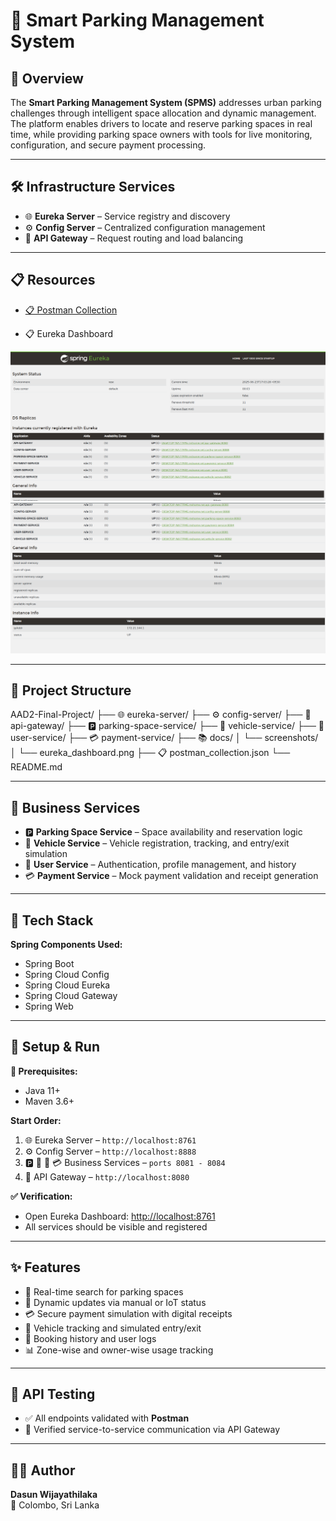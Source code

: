 # 🚗 Smart Parking Management System

## 🎯 Overview

The **Smart Parking Management System (SPMS)** addresses urban parking challenges through intelligent space allocation and dynamic management. The platform enables drivers to locate and reserve parking spaces in real time, while providing parking space owners with tools for live monitoring, configuration, and secure payment processing.

---

## 🛠️ Infrastructure Services

- 🌐 **Eureka Server** – Service registry and discovery  
- ⚙️ **Config Server** – Centralized configuration management  
- 🚪 **API Gateway** – Request routing and load balancing

---

## 📋 Resources

- [📋 Postman Collection](./postman_collection.json)

-  📋 Eureka Dashboard
  
  ![Eureka Dashboard](./docs/screenshots/eureka_dashboard1.png)
  ![Eureka Dashboard](./docs/screenshots/eureka_dashboard2.png)

---

## 📁 Project Structure

AAD2-Final-Project/
├── 🌐 eureka-server/
├── ⚙️ config-server/
├── 🚪 api-gateway/
├── 🅿️ parking-space-service/
├── 🚙 vehicle-service/
├── 👤 user-service/
├── 💳 payment-service/
├── 📚 docs/
│ └── screenshots/
│ └── eureka_dashboard.png
├── 📋 postman_collection.json
└── README.md

---

## 💼 Business Services

- 🅿️ **Parking Space Service** – Space availability and reservation logic  
- 🚙 **Vehicle Service** – Vehicle registration, tracking, and entry/exit simulation  
- 👤 **User Service** – Authentication, profile management, and history  
- 💳 **Payment Service** – Mock payment validation and receipt generation

---

## 🧰 Tech Stack

**Spring Components Used:**
- Spring Boot
- Spring Cloud Config
- Spring Cloud Eureka
- Spring Cloud Gateway
- Spring Web

---

## 🚀 Setup & Run

**🔧 Prerequisites:**
- Java 11+
- Maven 3.6+

**Start Order:**
1. 🌐 Eureka Server – `http://localhost:8761`
2. ⚙️ Config Server – `http://localhost:8888`
3. 🅿️ 🚙 👤 💳 Business Services – `ports 8081 - 8084`
4. 🚪 API Gateway – `http://localhost:8080`

**✅ Verification:**
- Open Eureka Dashboard: [http://localhost:8761](http://localhost:8761)
- All services should be visible and registered

---

## ✨ Features

- 🔎 Real-time search for parking spaces
- 📡 Dynamic updates via manual or IoT status
- 💳 Secure payment simulation with digital receipts
- 🚗 Vehicle tracking and simulated entry/exit
- 📜 Booking history and user logs
- 📊 Zone-wise and owner-wise usage tracking

---

## 🧪 API Testing

- ✅ All endpoints validated with **Postman**
- 🔁 Verified service-to-service communication via API Gateway

---

## 👨‍💻 Author

**Dasun Wijayathilaka**  
📍 Colombo, Sri Lanka  
